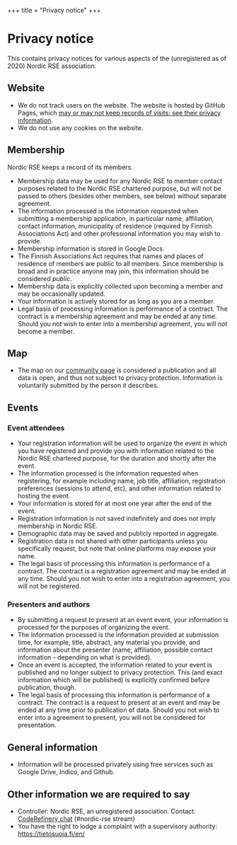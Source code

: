 +++
title = "Privacy notice"
+++

# Privacy notice

This contains privacy notices for various aspects of the (unregistered
as of 2020) Nordic RSE association.


## Website

 * We do not track users on the website. The website is hosted by
   GitHub Pages, which [may or may not keep records of visits: see
   their privacy
   information](https://docs.github.com/en/free-pro-team@latest/github/site-policy/github-privacy-statement).
 * We do not use any cookies on the website.


## Membership

Nordic RSE keeps a record of its members.

* Membership data may be used for any Nordic RSE to member contact
  purposes related to the Nordic RSE chartered purpose, but will not
  be passed to others (besides other members, see below) without
  separate agreement.
* The information processed is the information requested when
  submitting a membership application, in particular name,
  affiliation, contact information, municipality of residence
  (required by Finnish Associations Act) and other professional
  information you may wish to provide.
* Membership information is stored in Google Docs.
* The Finnish Associations Act requires that names and places of residence
  of members are public to all members.
  Since membership is broad and in practice
  anyone may join, this information should be considered
  *public*.
* Membership data is explicitly collected upon becoming a member and
  may be occasionally updated.
* Your information is actively stored for as long as you are a member.
* Legal basis of processing information is performance of a contract.
  The contract is a membership agreement and may be ended at any time.
  Should you not wish to enter into a membership agreement, you will
  not become a member.

## Map

* The map on our [community page](https://nordic-rse.org/communities/)
  is considered a
  publication and all data is open, and thus not subject to privacy
  protection.  Information is voluntarily submitted by the person it
  describes.


## Events

### Event attendees

* Your registration information will be used to organize the event in
  which you have registered and provide you with information related
  to the Nordic RSE chartered purpose, for the duration and shortly
  after the event.
* The information processed is the information requested when
  registering, for example including name, job title, affiliation,
  registration preferences (sessions to attend, etc), and other
  information related to hosting the event.
* Your information is stored for at most one year after the end of the
  event.
* Registration information is not saved indefinitely and does not
  imply membership in Nordic RSE.
* Demographic data may be saved and publicly reported in aggregate.
* Registration data is not shared with other participants unless you
  specifically request, but note that online platforms may expose
  your name.
* The legal basis of processing this information is performance of a
  contract.  The contract is a registration agreement and may be ended
  at any time.  Should you not wish to enter into a registration
  agreement, you will not be registered.


### Presenters and authors

* By submitting a request to present at an event event, your
  information is processed for the purposes of organizing the event.
* The information processed is the information provided at submission
  time, for example, title, abstract, any material you provide, and
  information about the presenter (name, affiliation, possible contact
  information - depending on what is provided).
* Once an event is accepted, the information related to your event
  is published and no longer subject to privacy protection.  This
  (and exact information which will be published) is explicitly
  confirmed before publication, though.
* The legal basis of processing this information is performance of a
  contract.  The contract is a request to present at an event and may
  be ended at any time prior to publication of data.  Should you not
  wish to enter into a agreement to present, you will not be
  considered for presentation.


## General information

* Information will be processed privately using free services such as
  Google Drive, Indico, and Github.


## Other information we are required to say

* Controller: Nordic RSE, an unregistered association. Contact:
  [CodeRefinery chat](https://coderefinery.zulipchat.com) (#nordic-rse stream)
* You have the right to lodge a complaint with a supervisory
  authority: https://tietosuoja.fi/en/
